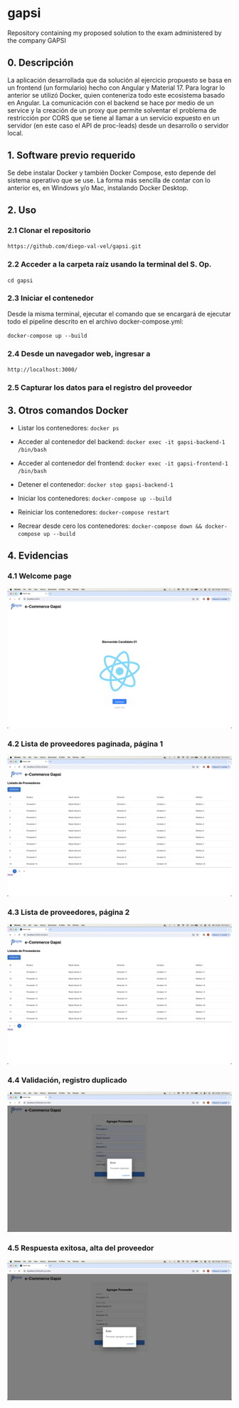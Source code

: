 # gapsi
Repository containing my proposed solution to the exam administered by the company GAPSI

## 0. Descripción
La aplicación desarrollada que da solución al ejercicio propuesto se basa en un frontend (un formulario) hecho con Angular y Material 17. Para lograr lo anterior se utilizó Docker, quien conteneriza todo este ecosistema basado en Angular. La comunicación con el backend se hace por medio de un service y la creación de un proxy que permite solventar el problema de restricción por CORS que se tiene al llamar a un servicio expuesto en un servidor (en este caso el API de proc-leads) desde un desarrollo o servidor local.

## 1. Software previo requerido
Se debe instalar Docker y también Docker Compose, esto depende del sistema operativo que se use. La forma más sencilla de contar con lo anterior es, en Windows y/o Mac, instalando Docker Desktop.

## 2. Uso

### 2.1 Clonar el repositorio
`https://github.com/diego-val-vel/gapsi.git`

### 2.2 Acceder a la carpeta raíz usando la terminal del S. Op.
`cd gapsi`

### 2.3 Iniciar el contenedor
Desde la misma terminal, ejecutar el comando que se encargará de ejecutar todo el pipeline descrito en el archivo docker-compose.yml:

`docker-compose up --build`

### 2.4 Desde un navegador web, ingresar a
`http://localhost:3000/`

### 2.5 Capturar los datos para el registro del proveedor

## 3. Otros comandos Docker

- Listar los contenedores:
`docker ps`

- Acceder al contenedor del backend:
`docker exec -it gapsi-backend-1 /bin/bash`

- Acceder al contenedor del frontend:
`docker exec -it gapsi-frontend-1 /bin/bash`

- Detener el contenedor:
`docker stop gapsi-backend-1`

- Iniciar los contenedores:
`docker-compose up --build`

- Reiniciar los contenedores:
`docker-compose restart`

- Recrear desde cero los contenedores:
`docker-compose down && docker-compose up --build`

## 4. Evidencias

### 4.1 Welcome page

![1.Welcome page](/screenshots/1.png)

### 4.2 Lista de proveedores paginada, página 1

![2.Lista proveedores pg1.png](/screenshots/2.png)

### 4.3 Lista de proveedores, página 2

![3.Lista proveedores pg2.png](/screenshots/3.png)

### 4.4 Validación, registro duplicado

![4.Registro duplicado.png](/screenshots/4.png)

### 4.5 Respuesta exitosa, alta del proveedor

![5.Alta de proveedor.png](/screenshots/5.png)
